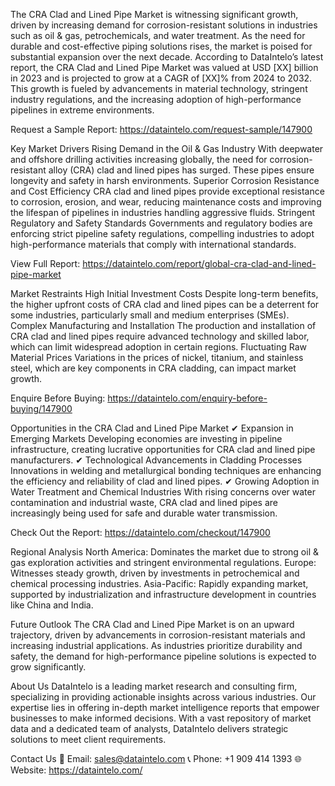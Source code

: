 The CRA Clad and Lined Pipe Market is witnessing significant growth, driven by increasing demand for corrosion-resistant solutions in industries such as oil & gas, petrochemicals, and water treatment. As the need for durable and cost-effective piping solutions rises, the market is poised for substantial expansion over the next decade.
According to DataIntelo’s latest report, the CRA Clad and Lined Pipe Market was valued at USD [XX] billion in 2023 and is projected to grow at a CAGR of [XX]% from 2024 to 2032. This growth is fueled by advancements in material technology, stringent industry regulations, and the increasing adoption of high-performance pipelines in extreme environments.

Request a Sample Report: https://dataintelo.com/request-sample/147900

Key Market Drivers
Rising Demand in the Oil & Gas Industry
With deepwater and offshore drilling activities increasing globally, the need for corrosion-resistant alloy (CRA) clad and lined pipes has surged. These pipes ensure longevity and safety in harsh environments.
Superior Corrosion Resistance and Cost Efficiency
CRA clad and lined pipes provide exceptional resistance to corrosion, erosion, and wear, reducing maintenance costs and improving the lifespan of pipelines in industries handling aggressive fluids.
Stringent Regulatory and Safety Standards
Governments and regulatory bodies are enforcing strict pipeline safety regulations, compelling industries to adopt high-performance materials that comply with international standards.

View Full Report: https://dataintelo.com/report/global-cra-clad-and-lined-pipe-market

Market Restraints
High Initial Investment Costs
Despite long-term benefits, the higher upfront costs of CRA clad and lined pipes can be a deterrent for some industries, particularly small and medium enterprises (SMEs).
Complex Manufacturing and Installation
The production and installation of CRA clad and lined pipes require advanced technology and skilled labor, which can limit widespread adoption in certain regions.
Fluctuating Raw Material Prices
Variations in the prices of nickel, titanium, and stainless steel, which are key components in CRA cladding, can impact market growth.

Enquire Before Buying: https://dataintelo.com/enquiry-before-buying/147900

Opportunities in the CRA Clad and Lined Pipe Market
✔ Expansion in Emerging Markets
Developing economies are investing in pipeline infrastructure, creating lucrative opportunities for CRA clad and lined pipe manufacturers.
✔ Technological Advancements in Cladding Processes
Innovations in welding and metallurgical bonding techniques are enhancing the efficiency and reliability of clad and lined pipes.
✔ Growing Adoption in Water Treatment and Chemical Industries
With rising concerns over water contamination and industrial waste, CRA clad and lined pipes are increasingly being used for safe and durable water transmission.

Check Out the Report: https://dataintelo.com/checkout/147900

Regional Analysis
North America: Dominates the market due to strong oil & gas exploration activities and stringent environmental regulations.
Europe: Witnesses steady growth, driven by investments in petrochemical and chemical processing industries.
Asia-Pacific: Rapidly expanding market, supported by industrialization and infrastructure development in countries like China and India.

Future Outlook
The CRA Clad and Lined Pipe Market is on an upward trajectory, driven by advancements in corrosion-resistant materials and increasing industrial applications. As industries prioritize durability and safety, the demand for high-performance pipeline solutions is expected to grow significantly.

About Us
DataIntelo is a leading market research and consulting firm, specializing in providing actionable insights across various industries. Our expertise lies in offering in-depth market intelligence reports that empower businesses to make informed decisions. With a vast repository of market data and a dedicated team of analysts, DataIntelo delivers strategic solutions to meet client requirements.

Contact Us
📧 Email: sales@dataintelo.com
📞 Phone: +1 909 414 1393
🌐 Website: https://dataintelo.com/

